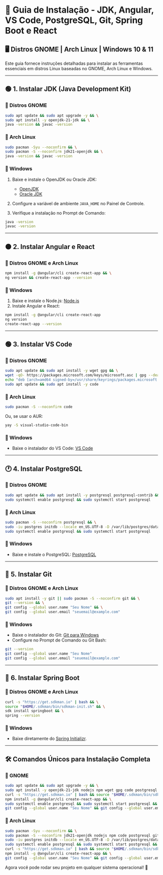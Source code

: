 # 📌 Guia de Instalação - JDK, Angular, VS Code, PostgreSQL, Git, Spring Boot e React

## 🖥️ Distros GNOME | Arch Linux | Windows 10 & 11

Este guia fornece instruções detalhadas para instalar as ferramentas essenciais em distros Linux baseadas no GNOME, Arch Linux e Windows.

---

## 🟢 1. Instalar JDK (Java Development Kit)

### 🔹 Distros GNOME

```sh
sudo apt update && sudo apt upgrade -y && \
sudo apt install -y openjdk-21-jdk && \
java -version && javac -version
```

### 🔹 Arch Linux

```sh
sudo pacman -Syu --noconfirm && \
sudo pacman -S --noconfirm jdk21-openjdk && \
java -version && javac -version
```

### 🔹 Windows

1. Baixe e instale o OpenJDK ou Oracle JDK:
   - [OpenJDK](https://jdk.java.net/)
   - [Oracle JDK](https://www.oracle.com/java/technologies/javase-downloads.html)

2. Configure a variável de ambiente `JAVA_HOME` no Painel de Controle.
3. Verifique a instalação no Prompt de Comando:

```sh
java -version
javac -version
```

---

## 🟠 2. Instalar Angular e React

### 🔹 Distros GNOME e Arch Linux
```sh
npm install -g @angular/cli create-react-app && \
ng version && create-react-app --version
```

### 🔹 Windows

1. Baixe e instale o Node.js: [Node.js](https://nodejs.org/)
2. Instale Angular e React:
```sh
npm install -g @angular/cli create-react-app
ng version
create-react-app --version
```

---

## 🟢 3. Instalar VS Code

### 🔹 Distros GNOME
```sh
sudo apt update && sudo apt install -y wget gpg && \
wget -qO- https://packages.microsoft.com/keys/microsoft.asc | gpg --dearmor | sudo tee /usr/share/keyrings/packages.microsoft.gpg > /dev/null && \
echo "deb [arch=amd64 signed-by=/usr/share/keyrings/packages.microsoft.gpg] https://packages.microsoft.com/repos/code stable main" | sudo tee /etc/apt/sources.list.d/vscode.list && \
sudo apt update && sudo apt install -y code
```

### 🔹 Arch Linux
```sh
sudo pacman -S --noconfirm code
```
Ou, se usar o AUR:
```sh
yay -S visual-studio-code-bin
```

### 🔹 Windows
- Baixe o instalador do VS Code: [VS Code](https://code.visualstudio.com/)

---

## 🕐 4. Instalar PostgreSQL

### 🔹 Distros GNOME
```sh
sudo apt update && sudo apt install -y postgresql postgresql-contrib && \
sudo systemctl enable postgresql && sudo systemctl start postgresql
```

### 🔹 Arch Linux
```sh
sudo pacman -S --noconfirm postgresql && \
sudo -iu postgres initdb --locale en_US.UTF-8 -D /var/lib/postgres/data && \
sudo systemctl enable postgresql && sudo systemctl start postgresql
```

### 🔹 Windows
- Baixe e instale o PostgreSQL: [PostgreSQL](https://www.postgresql.org/download/)

---

## 🔴 5. Instalar Git

### 🔹 Distros GNOME e Arch Linux
```sh
sudo apt install -y git || sudo pacman -S --noconfirm git && \
git --version && \
git config --global user.name "Seu Nome" && \
git config --global user.email "seuemail@example.com"
```

### 🔹 Windows
- Baixe o instalador do Git: [Git para Windows](https://git-scm.com/download/win)
- Configure no Prompt de Comando ou Git Bash:
```sh
git --version
git config --global user.name "Seu Nome"
git config --global user.email "seuemail@example.com"
```

---

## 🔷 6. Instalar Spring Boot

### 🔹 Distros GNOME e Arch Linux
```sh
curl -s "https://get.sdkman.io" | bash && \
source "$HOME/.sdkman/bin/sdkman-init.sh" && \
sdk install springboot && \
spring --version
```

### 🔹 Windows
- Baixe diretamente do [Spring Initializr](https://start.spring.io/).

---

## 🛠️ Comandos Únicos para Instalação Completa

### 🔹 GNOME
```sh
sudo apt update && sudo apt upgrade -y && \
sudo apt install -y openjdk-21-jdk nodejs npm wget gpg code postgresql postgresql-contrib git && \
curl -s "https://get.sdkman.io" | bash && source "$HOME/.sdkman/bin/sdkman-init.sh" && sdk install springboot && \
npm install -g @angular/cli create-react-app && \
sudo systemctl enable postgresql && sudo systemctl start postgresql && \
git config --global user.name "Seu Nome" && git config --global user.email "seuemail@example.com"
```

### 🔹 Arch Linux
```sh
sudo pacman -Syu --noconfirm && \
sudo pacman -S --noconfirm jdk21-openjdk nodejs npm code postgresql git && \
sudo -iu postgres initdb --locale en_US.UTF-8 -D /var/lib/postgres/data && \
sudo systemctl enable postgresql && sudo systemctl start postgresql && \
curl -s "https://get.sdkman.io" | bash && source "$HOME/.sdkman/bin/sdkman-init.sh" && sdk install springboot && \
npm install -g @angular/cli create-react-app && \
git config --global user.name "Seu Nome" && git config --global user.email "seuemail@example.com"
```

Agora você pode rodar seu projeto em qualquer sistema operacional! 🚀
